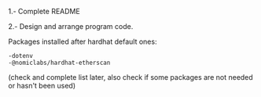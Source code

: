 1.- Complete README

2.- Design and arrange program code.

Packages installed after hardhat default ones:

    -dotenv
    -@nomiclabs/hardhat-etherscan


(check and complete list later, also check if some packages are not needed or hasn't been used)